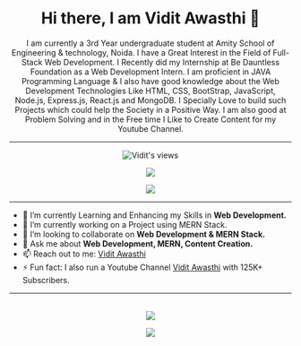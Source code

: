
<h1 align='center'>Hi there, I am Vidit Awasthi 👋</h1>

<p align="center">I am currently a 3rd Year undergraduate student at Amity School of Engineering & technology, Noida. I have a Great Interest in the Field of Full-Stack Web Development. I Recently did my Internship at Be Dauntless Foundation as a Web Development Intern. I am proficient in JAVA Programming Language & I also have good knowledge about the Web Development Technologies Like HTML, CSS, BootStrap, JavaScript, Node.js, Express.js, React.js and MongoDB. I Specially Love to build such Projects which could help the Society in a Positive Way. I am also good at Problem Solving and in the Free time I Like to Create Content for my Youtube Channel.
</p>

<hr style="height:2px;border-width:0;color:gray;background-color:gray">


<div align='center'>
 
![Vidit's views](https://komarev.com/ghpvc/?username=ViditAwasthi)

</div>
<div align ='center'>
<!-- <p align='center'> -->
<!--  https://cdn.jsdelivr.net/npm/simple-icons@3.0.1/icons/linkedin.svg -->
<a href="https://www.linkedin.com/in/vidit-awasthi-768010195/" target="_blank"><img src="https://img.shields.io/badge/LinkedIn-0077B5?style=for-the-badge&logo=linkedin&logoColor=white">
<!--  &nbsp; &nbsp;  &nbsp; &nbsp; -->
<!--  <a href="https://www.linkedin.com/in/vidit-awasthi-768010195/" target="_blank">img src="https://img.shields.io/badge/Gmail-D14836?style=for-the-badge&logo=gmail&logoColor=white"> --> 
 

 
 
 
  <a href="https://www.instagram.com/vidit_awasthi/?hl=en" target="_blank"><img src="https://img.shields.io/badge/Instagram-E4405F?style=for-the-badge&logo=instagram&logoColor=white" ></a>
  
 
  
 


 
<!-- </p> -->
 </div>
<hr style="height:2px;border-width:0;color:gray;background-color:gray">


 
- 🌱 I’m currently Learning and Enhancing my Skills in <strong>Web Development.</strong>
- 🔭 I’m currently working on a Project using MERN Stack.
- 👯 I’m looking to collaborate on <strong>Web Development & MERN Stack.</strong>
- 💬 Ask me about <strong>Web Development, MERN, Content Creation.</strong>
- 📫 Reach out to me: <a href="https://www.linkedin.com/in/vidit-awasthi-768010195/" target="_blank">Vidit Awasthi</a>
- ⚡ Fun fact: I also run a Youtube Channel <a href="https://www.youtube.com/c/ViditAwasthi/featured" target="_blank">Vidit Awasthi</a> with 125K+ Subscribers.

<hr style="height:2px;border-width:0;color:gray;background-color:gray">

<br>

<div align="center">
<img src="https://github-readme-stats.vercel.app/api?username=ViditAwasthi&count_private=true"/>
<!-- ![Vidit's GitHub stats](https://github-readme-stats.vercel.app/api?username=ViditAwasthi&count_private=true) -->
 
<img 
  src="https://github-readme-stats.vercel.app/api/top-langs/?username=ViditAwasthi&langs_count=10&layout=compact"
/>

</div>
<!-- [![Top Langs]()](https://github.com/anuraghazra/github-readme-stats) -->





